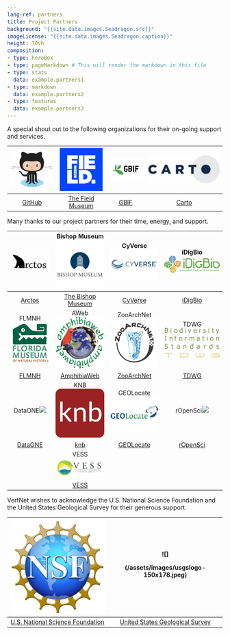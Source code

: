 ```yaml
---
lang-ref: partners
title: Project Partners
background: "{{site.data.images.Seadragon.src}}"
imageLicense: "{{site.data.images.Seadragon.caption}}"
height: 70vh
composition:
- type: heroBox
- type: pageMarkdown # This will render the markdown in this file
- type: stats
  data: example.partners1
- type: markdown
  data: example.partners2
- type: features
  data: example.partners3
---
```


A special shout out to the following organizations for their on-going support and services.

| ![](/assets/images/GitHub-Octocat-361x300.png) | ![](/assets/images/field-museum-logo-300x300.png) | ![](/assets/images/GBIF-2015-300x199.png) | ![](/assets/images/CARTO-logo-positive-767x300.png) |
|:------------------------------------------------:|:---------------------------------------------------:|:-------------------------------------------:|:------------------------:|
| [GitHub](https://github.com/) | [The Field Museum](https://www.fieldmuseum.org/) | [GBIF](https://www.gbif.org/) | [Carto](https://carto.com/) |


Many thanks to our project partners for their time, energy, and support.

| ![](/assets/images/arctos-alogo_blackonwhite-513x300.png) | Bishop Museum![](/assets/images/Bishop_img_logo_fulldome-300x300.jpeg) | CyVerse![](/assets/images/CyVerse-logo-482x300.jpeg) | iDigBio![](/assets/images/IDigBio_Logo_RGB-300-970.png) |
|:------------------------------------------------:|:---------------------------------------------------:|:-------------------------------------------:|:------------------------:|
| [Arctos](https://arctosdb.org/) | [The Bishop Museum](https://bishopscience.org/) | [CyVerse](https://www.cyverse.org/) | [iDigBio](https://www.idigbio.org/) |
| FLMNH![](/assets/images/flmnh-logo.png) | AWeb![](/assets/images/Aweb-logo-300x284.jpeg) | ZooArchNet![](/assets/images/zan-logo-circular_color_web-only300x300.png) | TDWG![](/assets/images/tdwg_logo300x568.png) |
| [FLMNH](https://www.floridamuseum.ufl.edu/) | [AmphibiaWeb](https://amphibiaweb.org/) | [ZooArchNet](https://zooarchnet.org/) | [TDWG](https://www.tdwg.org/) |
| DataONE![](/assets/images/dataone_logo-300x455.png) | KNB![](/assets/images/knb-icon-192x192.png) | GEOLocate![](/assets/images/geolocatelogo300x430.jpeg) | rOpenSci![](/assets/images/ropensci_icon_lettering_color-300x544.png) |
| [DataONE](https://www.dataone.org/) | [knb](https://knb.ecoinformatics.org/) | [GEOLocate](https://www.geo-locate.org/) | [rOpenSci](https://docs.ropensci.org/rvertnet/) |
| | VESS![](/assets/images/vesslogo_website.png) | | |
| | [VESS](https://www.vanuatuconservation.org/) | | |

VertNet wishes to acknowledge the U.S. National Science Foundation and the United States Geological Survey for their generous support.

| ![](/assets/images/NSF-logo300x298.png) | ![]<p valign="center"> (/assets/images/usgslogo-150x178.jpeg) |
|:------------------------------------------------:|:---------------------------------------------------:|
| [U.S. National Science Foundation](https://nsf.gov/) | [United States Geological Survey](https://www.usgs.gov/) |
